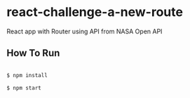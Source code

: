 # react-challenge-a-new-route

React app with Router using API from NASA Open API

## How To Run

``` bash

$ npm install

$ npm start

```
